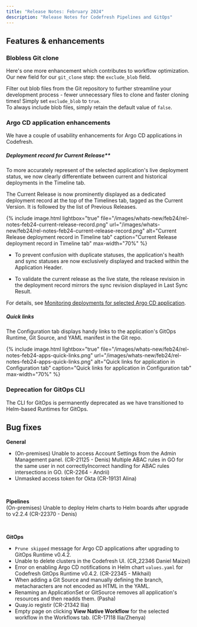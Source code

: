 ```yaml
---
title: "Release Notes: February 2024"
description: "Release Notes for Codefresh Pipelines and GitOps"
---
```


## Features & enhancements

### Blobless Git clone

Here's one more enhancement which contributes to workflow optimization. Our new field for our `git_clone` step: the `exclude_blob` field.

Filter out blob files from the Git repository to further streamline your development process - fewer unnecessary files to clone and faster cloning times!  Simply set `exclude_blob` to `true`.  
To always include blob files, simply retain the default value of `false`.


### Argo CD application enhancements

We have a couple of usability enhancements for Argo CD applications in Codefresh.  

##### Deployment record for Current Release**
To more accurately represent of the selected application's live deployment status, we now clearly differentiate between current and historical deployments in the Timeline tab.

The Current Release is now prominently displayed as a dedicated deployment record at the top of the Timelines tab, tagged as the Current Version. It is followed by the list of Previous Releases. 

{% include
image.html
lightbox="true"
file="/images/whats-new/feb24/rel-notes-feb24-current-release-record.png"
url="/images/whats-new/feb24/rel-notes-feb24-current-release-record.png"
alt="Current Release deployment record in Timeline tab"
caption="Current Release deployment record in Timeline tab"
max-width="70%"
%}

* To prevent confusion with duplicate statuses, the application's health and sync statuses are now exclusively displayed and tracked within the Application Header. 

* To validate the current release as the live state, the release revision in the deployment record mirrors the sync revision displayed in Last Sync Result. 

For details, see [Monitoring deployments for selected Argo CD application]({{site.baseurl}}/docs/deployments/gitops/applications-dashboard/#monitoring-deployments-for-selected-argo-cd-application).

##### Quick links
The Configuration tab displays handy links to the application's GitOps Runtime, Git Source, and YAML manifest in the Git repo.

{% include
image.html
lightbox="true"
file="/images/whats-new/feb24/rel-notes-feb24-apps-quick-links.png"
url="/images/whats-new/feb24/rel-notes-feb24-apps-quick-links.png"
alt="Quick links for application in Configuration tab"
caption="Quick links for application in Configuration tab"
max-width="70%"
%}


### Deprecation for GitOps CLI
The CLI for GitOps is permanently deprecated as we have transitioned to Helm-based Runtimes for GitOps.


## Bug fixes

**General**  
* (On-premises) Unable to access Account Settings from the Admin Management panel. (CR-21125 - Denis)
Multiple ABAC rules in GO for the same user in not correctlyIncorrect handling for ABAC rules intersections in GO. (CR-2264 - Andrii)
* Unmasked access token for Okta (CR-19131 Alina)
<br>

**Pipelines**  
(On-premises) Unable to deploy Helm charts to Helm boards after upgrade to v2.2.4 (CR-22370 - Denis)






<br>

**GitOps**  
* `Prune skipped` message for Argo CD applications after upgrading to GitOps Runtime v0.4.2.
* Unable to delete clusters in the Codefresh UI. (CR_22346 Daniel Maizel)
* Error on enabling Argo CD notifications in Helm chart `values.yaml` for Codefresh GitOps Runtime v0.4.2. (CR-22345 - Mikhail)
* When adding a Git Source and manually defining the branch, metacharacters are not encoded as HTML in the YAML. 
* Renaming an ApplicationSet or GitSource removes all application's resources and then readds them. (Pasha)
* Quay.io registir (CR-21342 Ilia)
* Empty page on clicking **View Native Workflow** for the selected workflow in the Workflows tab. (CR-17118 Ilia/Zhenya)





